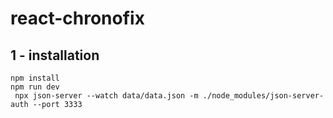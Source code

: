 # react-chronofix

## 1 - installation

```
npm install
npm run dev
 npx json-server --watch data/data.json -m ./node_modules/json-server-auth --port 3333
```
